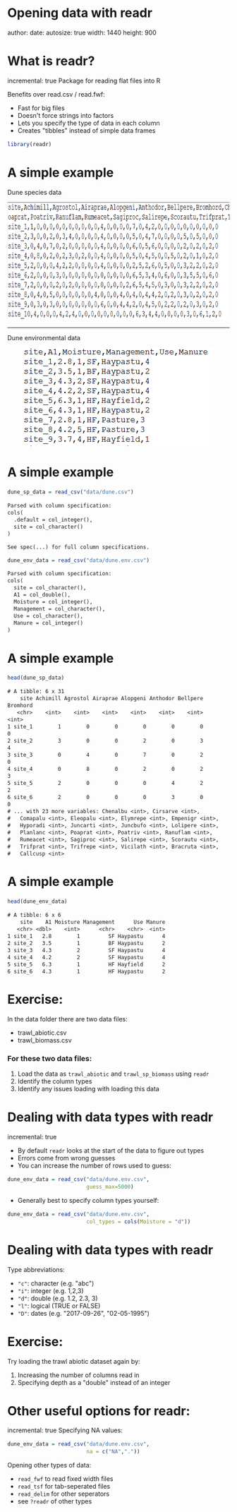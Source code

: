 Opening data with readr
========================================================
author: 
date: 
autosize: true
width: 1440
height: 900




What is readr? 
========================================================
incremental: true
Package for reading flat files into R

Benefits over read.csv / read.fwf:
* Fast for big files
* Doesn't force strings into factors
* Lets you specify the type of data in each column
* Creates "tibbles" instead of simple data frames





```r
library(readr)
```


A simple example
========================================================
Dune species data
<div align="center">
<img src="dune_data.png" width=767 height=267>
</div>

***

Dune environmental data
<div align="center">
<img src="dune_env_data.png" width=430*1.2 height=223*1.2>
</div>

A simple example
========================================================



```r
dune_sp_data = read_csv("data/dune.csv")
```

```
Parsed with column specification:
cols(
  .default = col_integer(),
  site = col_character()
)
```

```
See spec(...) for full column specifications.
```

```r
dune_env_data = read_csv("data/dune.env.csv")
```

```
Parsed with column specification:
cols(
  site = col_character(),
  A1 = col_double(),
  Moisture = col_integer(),
  Management = col_character(),
  Use = col_character(),
  Manure = col_integer()
)
```


A simple example
========================================================



```r
head(dune_sp_data) 
```

```
# A tibble: 6 x 31
    site Achimill Agrostol Airaprae Alopgeni Anthodor Bellpere Bromhord
   <chr>    <int>    <int>    <int>    <int>    <int>    <int>    <int>
1 site_1        1        0        0        0        0        0        0
2 site_2        3        0        0        2        0        3        4
3 site_3        0        4        0        7        0        2        0
4 site_4        0        8        0        2        0        2        3
5 site_5        2        0        0        0        4        2        2
6 site_6        2        0        0        0        3        0        0
# ... with 23 more variables: Chenalbu <int>, Cirsarve <int>,
#   Comapalu <int>, Eleopalu <int>, Elymrepe <int>, Empenigr <int>,
#   Hyporadi <int>, Juncarti <int>, Juncbufo <int>, Lolipere <int>,
#   Planlanc <int>, Poaprat <int>, Poatriv <int>, Ranuflam <int>,
#   Rumeacet <int>, Sagiproc <int>, Salirepe <int>, Scorautu <int>,
#   Trifprat <int>, Trifrepe <int>, Vicilath <int>, Bracruta <int>,
#   Callcusp <int>
```


A simple example
========================================================


```r
head(dune_env_data)
```

```
# A tibble: 6 x 6
    site    A1 Moisture Management      Use Manure
   <chr> <dbl>    <int>      <chr>    <chr>  <int>
1 site_1   2.8        1         SF Haypastu      4
2 site_2   3.5        1         BF Haypastu      2
3 site_3   4.3        2         SF Haypastu      4
4 site_4   4.2        2         SF Haypastu      4
5 site_5   6.3        1         HF Hayfield      2
6 site_6   4.3        1         HF Haypastu      2
```


Exercise:
=======================================================

In the data folder there are two data files:
* trawl_abiotic.csv
* trawl_biomass.csv


### For these two data files:

1. Load the data as `trawl_abiotic` and `trawl_sp_biomass` using `readr`
2. Identify the column types
3. Identify any issues loading with loading this data





Dealing with data types with readr
========================================
incremental: true


* By default `readr` looks at the start of the data to figure out types
* Errors come from wrong guesses
* You can increase the number of rows used to guess:




```r
dune_env_data = read_csv("data/dune.env.csv",
                         guess_max=5000)
```


* Generally best to specify column types yourself: 





```r
dune_env_data = read_csv("data/dune.env.csv",
                         col_types = cols(Moisture = "d"))
```


Dealing with data types with readr
========================================
Type abbreviations:

* `"c"`: character (e.g. "abc")
* `"i"`: integer (e.g. 1,2,3)
* `"d"`: double (e.g. 1.2, 2.3, 3)
* `"l"`: logical (TRUE or FALSE) 
* `"D"`: dates (e.g. "2017-09-26", "02-05-1995")






Exercise:
=======================================================

Try loading the trawl abiotic dataset again by:

1. Increasing the number of columns read in
2. Specifying depth as a "double" instead of an integer





Other useful options for readr:
=====================================
incremental: true
Specifying NA values:







```r
dune_env_data = read_csv("data/dune.env.csv",
                         na = c("NA","."))
```

Opening other types of data:

* `read_fwf` to read fixed width files
* `read_tsf` for tab-seperated files
* `read_delim` for other seperators
* see `?readr` of other types
